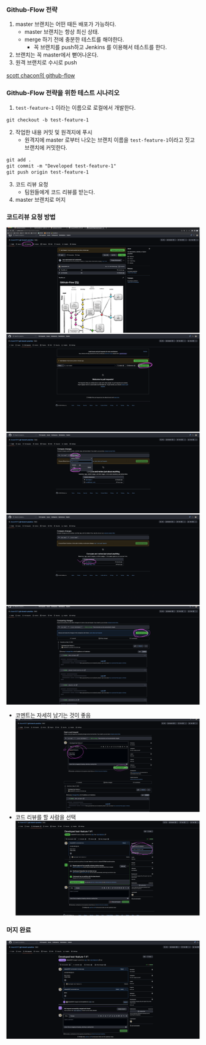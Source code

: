 
### Github-Flow 전략

1. master 브랜치는 어떤 때든 배포가 가능하다.
    - master 브랜치는 항상 최신 상태.
    - merge 하기 전에 충분한 테스트를 해야한다.
        - 꼭 브랜치를 push하고 Jenkins 를 이용해서 테스트를 한다.
2. 브랜치는 꼭 master에서 뻗어나온다.
3. 원격 브랜치로 수시로 push

[scott chacon의 github-flow](https://scottchacon.com/2011/08/31/github-flow.html)

### Github-Flow 전략을 위한 테스트 시나리오

1.  `test-feature-1` 이라는 이름으로 로컬에서 개발한다.
```git
git checkout -b test-feature-1
```
2. 작업한 내용 커밋 및 원격지에 푸시
   - 원격지에 master 로부터 나오는 브랜치 이름을 `test-feature-1`이라고 짓고 브랜치에 커밋한다.
```git
git add .
git commit -m "Developed test-feature-1"
git push origin test-feature-1
```
3. 코드 리뷰 요청
   - 팀원들에게 코드 리뷰를 받는다.
4. master 브랜치로 머지


### 코드리뷰 요청 방법
![1](./how-to-code-review1.png)
![2](./how-to-code-review2.png)
![3](./how-to-code-review3.png)
![4](./how-to-code-review4.png)
![5](./how-to-code-review5.png)
- 코멘트는 자세히 남기는 것이 좋음
![6](./how-to-code-review6.png)
- 코드 리뷰를 할 사람을 선택
![7](./choice-reviewers.png)

### 머지 완료
![8](./complete-merge.png)
